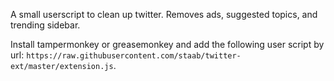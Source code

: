 A small userscript to clean up twitter. Removes ads, suggested topics, and trending sidebar.

Install tampermonkey or greasemonkey and add the following user script by url: `https://raw.githubusercontent.com/staab/twitter-ext/master/extension.js`.
